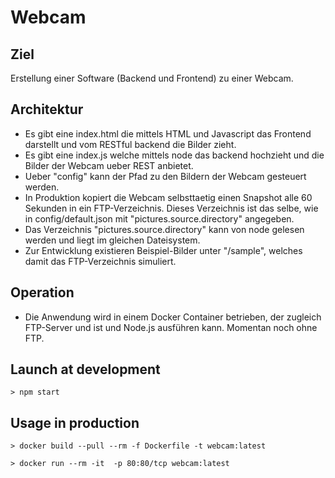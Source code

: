 # Webcam
## Ziel
Erstellung einer Software (Backend und Frontend) zu einer Webcam.
## Architektur
* Es gibt eine index.html die mittels HTML und Javascript das Frontend darstellt und vom RESTful backend die Bilder zieht.
* Es gibt eine index.js welche mittels node das backend hochzieht und die Bilder der Webcam ueber REST anbietet.
* Ueber "config" kann der Pfad zu den Bildern der Webcam gesteuert werden.
* In Produktion kopiert die Webcam selbsttaetig einen Snapshot alle 60 Sekunden in ein FTP-Verzeichnis. Dieses Verzeichnis ist das selbe, wie in config/default.json mit "pictures.source.directory" angegeben. 
* Das Verzeichnis "pictures.source.directory" kann von node gelesen werden und liegt im gleichen Dateisystem.
* Zur Entwicklung existieren Beispiel-Bilder unter "/sample", welches damit das FTP-Verzeichnis simuliert.
## Operation
* Die Anwendung wird in einem Docker Container betrieben, der zugleich FTP-Server und ist und Node.js ausführen kann. Momentan noch ohne FTP.

## Launch at development

    > npm start

## Usage in production

    > docker build --pull --rm -f Dockerfile -t webcam:latest

    > docker run --rm -it  -p 80:80/tcp webcam:latest